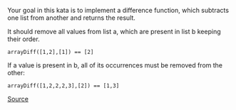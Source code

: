 Your goal in this kata is to implement a difference function, which subtracts one list from another and returns the result.

It should remove all values from list a, which are present in list b keeping their order.
````
arrayDiff([1,2],[1]) == [2]
````
If a value is present in b, all of its occurrences must be removed from the other:
````
arrayDiff([1,2,2,2,3],[2]) == [1,3]
````
[Source](https://www.codewars.com/kata/523f5d21c841566fde000009)
